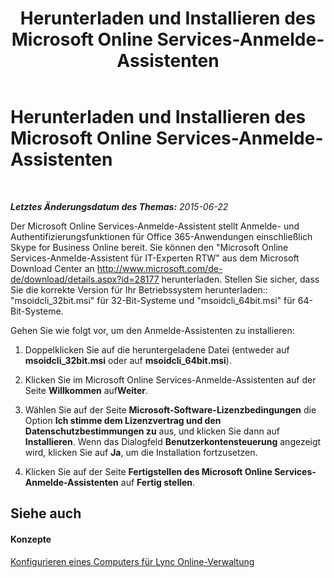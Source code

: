 ﻿---
title: Herunterladen und Installieren des Microsoft Online Services-Anmelde-Assistenten
TOCTitle: Herunterladen und Installieren des Microsoft Online Services-Anmelde-Assistenten
ms:assetid: 73a796d4-0924-4d87-b0f0-39efd1090f2d
ms:mtpsurl: https://technet.microsoft.com/de-de/library/Dn362821(v=OCS.15)
ms:contentKeyID: 56269305
ms.date: 06/01/2017
mtps_version: v=OCS.15
ms.translationtype: HT
---

# Herunterladen und Installieren des Microsoft Online Services-Anmelde-Assistenten

 

_**Letztes Änderungsdatum des Themas:** 2015-06-22_

Der Microsoft Online Services-Anmelde-Assistent stellt Anmelde- und Authentifizierungsfunktionen für Office 365-Anwendungen einschließlich Skype for Business Online bereit. Sie können den "Microsoft Online Services-Anmelde-Assistent für IT-Experten RTW" aus dem Microsoft Download Center an <http://www.microsoft.com/de-de/download/details.aspx?id=28177> herunterladen. Stellen Sie sicher, dass Sie die korrekte Version für Ihr Betriebssystem herunterladen:: "msoidcli\_32bit.msi" für 32-Bit-Systeme und "msoidcli\_64bit.msi" für 64-Bit-Systeme.

Gehen Sie wie folgt vor, um den Anmelde-Assistenten zu installieren:

1.  Doppelklicken Sie auf die heruntergeladene Datei (entweder auf **msoidcli\_32bit.msi** oder auf **msoidcli\_64bit.msi**).

2.  Klicken Sie im Microsoft Online Services-Anmelde-Assistenten auf der Seite **Willkommen** auf**Weiter**.

3.  Wählen Sie auf der Seite **Microsoft-Software-Lizenzbedingungen** die Option **Ich stimme dem Lizenzvertrag und den Datenschutzbestimmungen zu** aus, und klicken Sie dann auf **Installieren**. Wenn das Dialogfeld **Benutzerkontensteuerung** angezeigt wird, klicken Sie auf **Ja**, um die Installation fortzusetzen.

4.  Klicken Sie auf der Seite **Fertigstellen des Microsoft Online Services-Anmelde-Assistenten** auf **Fertig stellen**.

## Siehe auch

#### Konzepte

[Konfigurieren eines Computers für Lync Online-Verwaltung](configuring-your-computer-for-skype-for-business-online-management.md)

